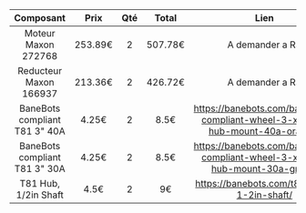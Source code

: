 |Composant|Prix|Qté|Total|Lien|
|:----:|:---:|:--:|:---:|:--:|
|Moteur Maxon 272768|253.89€|2|507.78€|A demander a RS|
|Reducteur Maxon 166937|213.36€|2|426.72€|A demander a RS|
|BaneBots compliant T81 3" 40A|4.25€|2|8.5€|https://banebots.com/banebots-compliant-wheel-3-x-0-8-hub-mount-40a-orange/|
|BaneBots compliant T81 3" 30A|4.25€|2|8.5€|https://banebots.com/banebots-compliant-wheel-3-x-0-8-hub-mount-30a-green/|
|T81 Hub, 1/2in Shaft|4.5€|2|9€|https://banebots.com/t81-hub-1-2in-shaft/|
